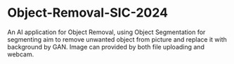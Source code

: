 # Object-Removal-SIC-2024
An AI application for Object Removal, using Object Segmentation for segmenting aim to remove unwanted object from picture and replace it with background by GAN. Image can provided by both file uploading and webcam.
